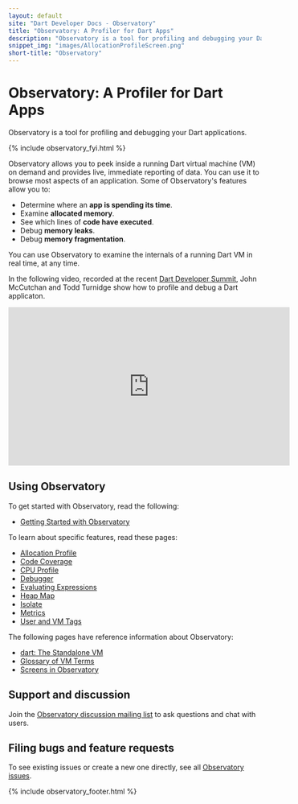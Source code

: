 ```yaml
---
layout: default
site: "Dart Developer Docs - Observatory"
title: "Observatory: A Profiler for Dart Apps"
description: "Observatory is a tool for profiling and debugging your Dart application."
snippet_img: "images/AllocationProfileScreen.png"
short-title: "Observatory"
---
```


# Observatory: A Profiler for Dart Apps

Observatory is a tool for profiling and debugging your Dart applications.

{% include observatory_fyi.html %}

Observatory allows you to peek inside a running Dart virtual 
machine (VM) on demand and provides live, immediate reporting of data.
You can use it to browse most aspects of an application.
Some of Observatory's features allow you to:

- Determine where an **app is spending its time**.
- Examine **allocated memory**.
- See which lines of **code have executed**.
- Debug **memory leaks**.
- Debug **memory fragmentation**.

You can use Observatory to examine the internals of a running 
Dart VM in real time, at any time.

In the following video, recorded at the recent
[Dart Developer Summit](https://www.dartlang.org/events/2015/summit/),
John McCutchan and Todd Turnidge show how
to profile and debug a Dart applicaton.

<iframe style="display:block;margin: 0 auto;" width="560" height="315" src="https://www.youtube.com/embed/y39pZCExsOs?list=PLOU2XLYxmsIIQorIS8gagUiMau9S84vZV" frameborder="0" allowfullscreen></iframe>

## Using Observatory

To get started with Observatory, read the following:

* [Getting Started with Observatory](get-started.html)

To learn about specific features, read these pages:

* [Allocation Profile](allocation-profile.html)
* [Code Coverage](code-coverage.html)
* [CPU Profile](cpu-profile.html)
* [Debugger](debugger.html)
* [Evaluating Expressions](evaluate.html)
* [Heap Map](heap-map.html)
* [Isolate](isolate.html)
* [Metrics](metrics.html)
* [User and VM Tags](tags.html)

The following pages have reference information about Observatory:

* [dart: The Standalone VM](https://www.dartlang.org/tools/dart-vm/#observatory)
* [Glossary of VM Terms](glossary.html)
* [Screens in Observatory](screens.html)

## Support and discussion

Join the [Observatory discussion mailing list][list] to ask questions and chat
with users.

## Filing bugs and feature requests

To see existing issues or create a new one directly, see all
[Observatory issues](https://github.com/dart-lang/sdk/labels/Area-Observatory).

{% include observatory_footer.html %}

[list]: https://groups.google.com/a/dartlang.org/forum/#!forum/observatory-discuss

